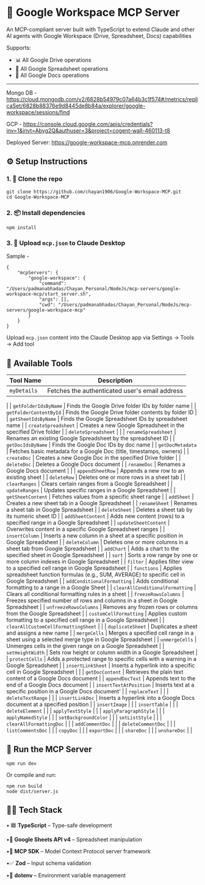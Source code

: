 # 🚀 Google Workspace MCP Server

An MCP-compliant server built with TypeScript to extend Claude and other AI agents with Google Workspace (Drive, Spreadsheet, Docs) capabilities

Supports:

- 📊 All Google Drive operations
- 📝 All Google Spreadsheet operations
- 📝 All Google Docs operations

---

Mongo DB - https://cloud.mongodb.com/v2/6828b54979c07a64b3c1f574#/metrics/replicaSet/6828b88376e9d8445de8b84a/explorer/google-workspace/sessions/find

GCP - https://console.cloud.google.com/apis/credentials?inv=1&invt=Abyg2Q&authuser=3&project=cogent-wall-460113-t8

Deployed Server: https://google-workspace-mcp.onrender.com

## ⚙️ Setup Instructions

### 1. 📁 Clone the repo
```
git clone https://github.com/chayan1906/Google-Workspace-MCP.git
cd Google-Workspace-MCP
```

### 2. 📦 Install dependencies
```
npm install
```

### 3. 🧠 Upload `mcp.json` to Claude Desktop
Sample -

```
{
    "mcpServers": {
        "google-workspace": {
            "command": "/Users/padmanabhadas/Chayan_Personal/NodeJs/mcp-servers/google-workspace-mcp/start_server.sh",
            "args": [],
            "cwd": "/Users/padmanabhadas/Chayan_Personal/NodeJs/mcp-servers/google-workspace-mcp"
        }
    }
}
```

Upload `mcp.json` content into the Claude Desktop app via Settings → Tools → Add tool

## 🧰 Available Tools

| Tool Name                           | Description                                                                                       |
|-------------------------------------|---------------------------------------------------------------------------------------------------| 
| `myDetails`                         | Fetches the authenticated user's email address                                                    |
|
| `getFolderIdsByName`                | Finds the Google Drive folder IDs by folder name                                                  |
| `getFolderContentById`              | Finds the Google Drive folder contents by folder ID                                               |
| `getSheetIdsByName`                 | Finds the Google Spreadsheet IDs by spreadsheet name                                              |
| `createSpreadsheet`                 | Creates a new Google Spreadsheet in the specified Drive folder                                    |
| `deleteSpreadsheet`                 |                                                                                                   |
| `renameSpreadsheet`                 | Renames an existing Google Spreadsheet by the spreadsheet ID                                      |
| `getDocIdsByName`                   | Finds the Google Doc IDs by doc name                                                              |
| `getDocMetadata`                    | Fetches basic metadata for a Google Doc (title, timestamps, owners)                               |
| `createDoc`                         | Creates a new Google Doc in the specified Drive folder                                            |
| `deleteDoc`                         | Deletes a Google Docs document                                                                    |
| `renameDoc`                         | Renames a Google Docs document                                                                    |
|
| `appendSheetRow`                    | Appends a new row to an existing sheet                                                            |
| `deleteRow`                         | Deletes one or more rows in a sheet tab                                                           |
| `clearRanges`                       | Clears certain ranges from a Google Spreadsheet                                                   |
| `updateRanges`                      | Updates specific ranges in a Google Spreadsheet                                                   |
| `getSheetContent`                   | Fetches values from a specific sheet range                                                        |
| `addSheet`                          | Creates a new sheet tab in a Google Spreadsheet                                                   |
| `renameSheet`                       | Renames a sheet tab in Google Spreadsheet                                                         |
| `deleteSheet`                       | Deletes a sheet tab by its numeric sheet ID                                                       |
| `addSheetContent`                   | Adds new content (rows) to a specified range in a Google Spreadsheet                              |
| `updateSheetContent`                | Overwrites content in a specific Google Spreadsheet ranges                                        |
| `insertColumn`                      | Inserts a new column in a sheet at a specific position in Google Spreadsheet                      |
| `deleteColumn`                      | Deletes one or more columns in a sheet tab from Google Spreadsheet                                |
| `addChart`                          | Adds a chart to the specified sheet in Google Spreadsheet                                         |
| `sort`                              | Sorts a row range by one or more column indexes in Google Spreadsheet                             |
| `filter`                            | Applies filter view to a specified cell range in Google Spreadsheet                               |
| `functions`                         | Applies spreadsheet function formulas (e.g., SUM, AVERAGE) to specific cell in Google Spreadsheet |
| `addConditionalFormatting`          | Adds conditional formatting to a range in a Google Sheet                                          |
| `clearAllConditionalFormatting`     | Clears all conditional formatting rules in a sheet                                                |
| `freezeRowsColumns`                 | Freezes specified number of rows and columns in a sheet in Google Spreadsheet                     |
| `unfreezeRowsColumns`               | Removes any frozen rows or columns from the Google Spreadsheet                                    |
| `customCellFormatting`              | Applies custom formatting to a specified cell range in a Google Spreadsheet                       |
| `clearAllCustomCellFormattingSheet` |                                                                                                   |
| `duplicateSheet`                    | Duplicates a sheet and assigns a new name                                                         |
| `mergeCells`                        | Merges a specified cell range in a sheet using a selected merge type in Google Spreadsheet        |
| `unmergeCells`                      | Unmerges cells in the given range on a Google Spreadsheet                                         |
| `setHeightWidth`                    | Sets row height or column width in a Google Spreadsheet                                           |
| `protectCells`                      | Adds a protected range to specific cells with a warning in a Google Spreadsheet                   |
| `insertLinkSheet`                   | Inserts a hyperlink into a specific cell in Google Spreadsheet                                    |
|
| `getDocContent`                     | Retrieves the plain text content of a Google Docs document                                        |
| `appendDocText`                     | Appends text to the end of a Google Docs document                                                 |
| `insertTextAtPosition`              | Inserts text at a specific position in a Google Docs document'                                    |
| `replaceText`                       |                                                                                                   |
| `deleteTextRange`                   |                                                                                                   |
| `insertLinkDoc`                     | Inserts a hyperlink into a Google Docs document at a specified position                           |
| `insertImage`                       |                                                                                                   |
| `insertTable`                       |                                                                                                   |
| `deleteElement`                     |                                                                                                   |
| `applyTextStyle`                    |                                                                                                   |
| `applyParagraphStyle`               |                                                                                                   |
| `applyNamedStyle`                   |                                                                                                   |
| `setBackgroundColor`                |                                                                                                   |
| `setListStyle`                      |                                                                                                   |
| `clearAllFormattingDoc`             |                                                                                                   |
| `addCommentDoc`                     |                                                                                                   |
| `deleteCommentDoc`                  |                                                                                                   |
| `listCommentsDoc`                   |                                                                                                   |
| `copyDoc`                           |                                                                                                   |
| `exportDoc`                         |                                                                                                   |
| `shareDoc`                          |                                                                                                   |
| `unshareDoc`                        |                                                                                                   |

## 🧪 Run the MCP Server
```
npm run dev
```
Or compile and run:
```
npm run build
node dist/server.js
```

## 👨‍💻 Tech Stack

• 🟦 **TypeScript** – Type-safe development

•📄 **Google Sheets API v4** – Spreadsheet manipulation

•🧠 **MCP SDK** – Model Context Protocol server framework

•✅ **Zod** – Input schema validation

•🌱 **dotenv** – Environment variable management

